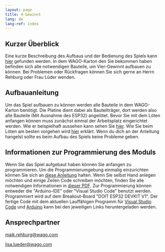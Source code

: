 ```yaml
---
layout: page
title: 4-Gewinnt
lang: de
lang-ref: index
---
```


## Kurzer Überblick

Eine kurze Beschreibung des Aufbaus und der Bedienung des Spiels kann [hier](https://svgithub01001.wago.local/education/praktikum-4Gewinnt/blob/main/docs/Platinenbeschreibung-VierGewinnt.pdf) gefunden werden. In dem WAGO-Karton den Sie bekommen haben befinden sich alle notwendigen Bauteile, um Vier-Gewinnt aufbauen zu können. Bei Problemen oder Rückfragen können Sie sich gerne an Herrn Rehburg oder Frau Lüder wenden.

## Aufbauanleitung

Um das Spiel aufbauen zu können werden alle Bauteile in dem WAGO-Karton benötigt. Die Platine dient dabei als Bauteilträger, dort werden also alle Bauteile (Mit Ausnahme des ESP32) angelötet. Bevor Sie mit dem Löten anfangen können muss zunächst einmal der Arbeitsplatz eingerichtet werden. Wie er beispielhaft aussehen kann sehen Sie [hier](https://svgithub01001.wago.local/education/praktikum-4Gewinnt/blob/main/docs/Arbeitsplatzausstattung.pdf). Wie Sie beim Löten am besten vorgehen wird [hier](https://svgithub01001.wago.local/education/praktikum-4Gewinnt/blob/main/docs/LoetAnleitung.pdf) erklärt. Wenn du dich an der Anleitung hangelst sollte es beim Aufbau des Spiels keine Probleme geben.

## Informationen zur Programmierung des Moduls

Wenn Sie das Spiel aufgebaut haben können Sie anfangen zu programmieren. Um die Programmierumgebung einmalig einzurichten können Sie sich an [diese Anleitung](https://svgithub01001.wago.local/education/praktikum-4Gewinnt/blob/main/docs/Programmierung.pdf) halten. Wenn Sie selbst Hand anlegen möchten und einige Zeilen Code schreiben möchten, finden Sie alle notwendigen Informationen in [dieser PDF](https://svgithub01001.wago.local/education/praktikum-4Gewinnt/blob/main/docs/Aufgabenstellung.pdf). Zur Programmierung können entweder die "Arduino-IDE" oder "Visual Studio Code" benutzt werden. Programmiert wird auf dem Breakout-Board "DOIT ESP32 DEVKIT V1". Der fertige Code mit dem aktuellen Lauffähigen Programm für [Visual Studio Code](https://svgithub01001.wago.local/education/praktikum-4Gewinnt/tree/main/src/VSC_Vier-Gewinnt) und [Arduino](https://svgithub01001.wago.local/education/praktikum-4Gewinnt/tree/main/src/Arduino_Vier-Gewinnt) kann bei den jeweiligen Links heruntergeladen werden.

## Ansprechpartner

<maik.rehburg@wago.com>

<lisa.lueder@wago.com>
